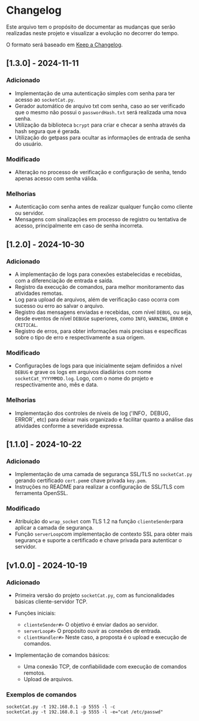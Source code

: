 # Changelog

Este arquivo tem o propósito de documentar as mudanças que serão realizadas neste projeto e visualizar a evolução no decorrer do tempo.

O formato será baseado em [Keep a Changelog](https://keepachangelog.com/pt-BR/1.1.0/).

## [1.3.0] - 2024-11-11
### Adicionado
* Implementação de uma autenticação simples com senha para ter acesso ao `socketCat.py`.
* Gerador automático de arquivo txt com senha, caso ao ser verificado que o mesmo não possui o `passwordHash.txt` será realizada uma nova senha.
* Utilização da biblioteca `bcrypt` para criar e checar a senha através da hash segura que é gerada.
* Utilização do getpass para ocultar as informações de entrada de senha do usuário.

### Modificado
* Alteração no processo de verificação e configuração de senha, tendo apenas acesso com senha válida.

### Melhorias
* Autenticação com senha antes de realizar qualquer função como cliente ou servidor.
* Mensagens com sinalizações em processo de registro ou tentativa de acesso, principalmente em caso de senha incorreta.

## [1.2.0] - 2024-10-30
### Adicionado
- A implementação de logs para conexões estabelecidas e recebidas, com a diferenciação de entrada e saída.
- Registro da execução de comandos, para melhor monitoramento das atividades remotas.
- Log para upload de arquivos, além de verificação caso ocorra com sucesso ou erro ao salvar o arquivo.
- Registro das mensagens enviadas e recebidas, com nível `DEBUG`, ou seja, desde eventos de nível `DEBUG`e superiores, como `INFO`, `ẀARNING`, `ERROR` e `CRITICAL`.
- Registro de erros, para obter informações mais precisas e específicas sobre o tipo de erro e respectivamente a sua origem.

### Modificado
- Configurações de logs para que inicialmente sejam definidos a nível `DEBUG` e grave os logs em arquivos diadiários com nome `socketCat_YYYYMMDD.log`. Logo, com o nome do projeto e  respectivamente ano, mês e data.

### Melhorias
- Implementação dos controles de níveis de log ('INFO`, `DEBUG`, `ERROR`, etc) para deixar mais organizado e facilitar quanto a análise das atividades conforme a severidade expressa.

## [1.1.0] - 2024-10-22
### Adicionado 
- Implementação de uma camada de segurança SSL/TLS no `socketCat.py` gerando certificado `cert.pem`e chave privada `key.pem`.
- Instruções no README para realizar a configuração de SSL/TLS com  ferramenta OpenSSL.

### Modificado
- Atribuição do `wrap_socket` com TLS 1.2 na função `clienteSender`para aplicar a camada de segurança.
- Função `serverLoop`com implementação de contexto SSL para obter mais segurança e suporte a certificado e chave privada para autenticar o servidor.


## [v1.0.0] - 2024-10-19
### Adicionado
- Primeira versão do projeto `socketCat.py`, com as funcionalidades básicas cliente-servidor TCP.
- Funções iniciais:
    
    * `clienteSender#>` O objetivo é enviar dados ao servidor.
    * `serverLoop#>` O propósito ouvir as conexões de entrada.
    * `clientHandler#>` Neste caso, a proposta é o upload e execução de comandos.
- Implementação de comandos básicos:
    * Uma conexão TCP, de confiabilidade com execução de comandos remotos.
    * Upload de arquivos.

### Exemplos de comandos
```shell
socketCat.py -t 192.168.0.1 -p 5555 -l -c
socketCat.py -t 192.168.0.1 -p 5555 -l -e="cat /etc/passwd"
```
